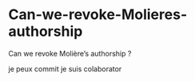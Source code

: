 # Can-we-revoke-Molieres-authorship
Can we revoke Molière’s authorship ?



je peux commit je suis colaborator 
